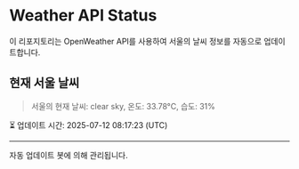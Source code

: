 
# Weather API Status

이 리포지토리는 OpenWeather API를 사용하여 서울의 날씨 정보를 자동으로 업데이트합니다.

## 현재 서울 날씨
> 서울의 현재 날씨: clear sky, 온도: 33.78°C, 습도: 31%

⏳ 업데이트 시간: 2025-07-12 08:17:23 (UTC)

---
자동 업데이트 봇에 의해 관리됩니다.
